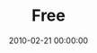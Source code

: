 ---
layout: series
series: "Free"
permalink: "/free/"
title: "Free"
date: 2010-02-21 00:00:00
endDate: 2010-03-28 00:00:00
description: "We might not be as free as we think we are. Even worse, we may have been duped into believing a relationship with God is about layering on rules and restrictions. But the Bible says, \"Where the Spirit of the Lord is, there is freedom.\" Not fear. Not guilt. Not morality or religion. Freedom. Get yours."
src: "http://s3.amazonaws.com/crossroads-media/images/Free_90x90.jpg"
---
